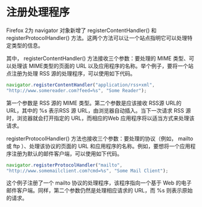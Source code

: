 # 注册处理程序

Firefox 2为 navigator 对象新增了 registerContentHandler() 和 registerProtocolHandler() 方法。这两个方法可以让一个站点指明它可以处理特定类型的信息。

其中， registerContentHandler() 方法接收三个参数：要处理的 MIME 类型、可以处理该 MIME类型的页面的 URL 以及应用程序的名称。举个例子，要将一个站点注册为处理 RSS 源的处理程序，可以使用如下代码。

```javascript
navigator.registerContentHandler("application/rss+xml",
"http://www.somereader.com?feed=%s", "Some Reader");
```

第一个参数是 RSS 源的 MIME 类型。第二个参数是应该接收 RSS源 URL的 URL，其中的 %s 表示RSS 源 URL，由浏览器自动插入。当下一次请求 RSS 源时，浏览器就会打开指定的 URL，而相应的Web 应用程序将以适当方式来处理该请求。

 registerProtocolHandler() 方法也接收三个参数：要处理的协议（例如， mailto 或 ftp ）、处理该协议的页面的 URL 和应用程序的名称。例如，要想将一个应用程序注册为默认的邮件客户端，可以使用如下代码。

```javascript
navigator.registerProtocolHandler("mailto",
"http://www.somemailclient.com?cmd=%s", "Some Mail Client");
```

这个例子注册了一个 mailto 协议的处理程序，该程序指向一个基于 Web 的电子邮件客户端。同样，第二个参数仍然是处理相应请求的 URL，而 %s 则表示原始的请求。

